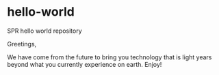 # hello-world
SPR hello world repository

Greetings,

We have come from the future to bring you technology that is light years beyond what you currently experience on earth.  Enjoy!
